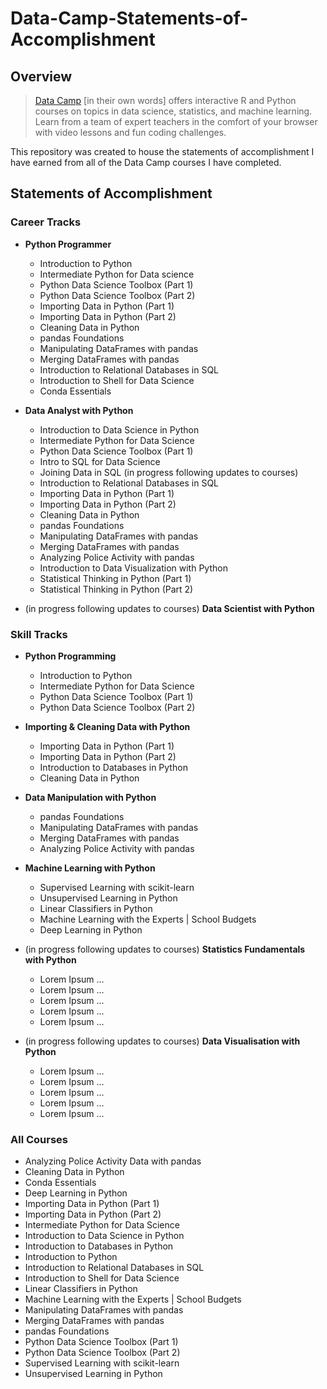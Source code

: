 # Data-Camp-Statements-of-Accomplishment

## Overview

> [Data Camp](https://www.datacamp.com/home) [in their own words] offers interactive R and Python courses on topics in data science, statistics, and machine learning. Learn from a team of expert teachers in the comfort of your browser with video lessons and fun coding challenges.

This repository was created to house the statements of accomplishment I have earned from all of the Data Camp courses I have completed.

## Statements of Accomplishment

### Career Tracks

- **Python Programmer**
	- Introduction to Python
	- Intermediate Python for Data science
	- Python Data Science Toolbox (Part 1)
	- Python Data Science Toolbox (Part 2)
	- Importing Data in Python (Part 1)
	- Importing Data in Python (Part 2)
	- Cleaning Data in Python
	- pandas Foundations
	- Manipulating DataFrames with pandas
	- Merging DataFrames with pandas
	- Introduction to Relational Databases in SQL
	- Introduction to Shell for Data Science
	- Conda Essentials

-  **Data Analyst with Python**
	- Introduction to Data Science in Python
	- Intermediate Python for Data Science
	- Python Data Science Toolbox (Part 1)
  	- Intro to SQL for Data Science
  	- Joining Data in SQL (in progress following updates to courses)
  	- Introduction to Relational Databases in SQL
  	- Importing Data in Python (Part 1)
  	- Importing Data in Python (Part 2)
  	- Cleaning Data in Python
  	- pandas Foundations
  	- Manipulating DataFrames with pandas
  	- Merging DataFrames with pandas
  	- Analyzing Police Activity with pandas
  	- Introduction to Data Visualization with Python
  	- Statistical Thinking in Python (Part 1)
  	- Statistical Thinking in Python (Part 2)

- (in progress following updates to courses) **Data Scientist with Python**

### Skill Tracks

- **Python Programming**
	- Introduction to Python
	- Intermediate Python for Data Science
	- Python Data Science Toolbox (Part 1)
	- Python Data Science Toolbox (Part 2)
  
- **Importing & Cleaning Data with Python**
	- Importing Data in Python (Part 1)
	- Importing Data in Python (Part 2)
	- Introduction to Databases in Python
	- Cleaning Data in Python
  
- **Data Manipulation with Python**
	- pandas Foundations
	- Manipulating DataFrames with pandas
	- Merging DataFrames with pandas
	- Analyzing Police Activity with pandas
  
- **Machine Learning with Python**
	- Supervised Learning with scikit-learn
	- Unsupervised Learning in Python
	- Linear Classifiers in Python
	- Machine Learning with the Experts | School Budgets
	- Deep Learning in Python
  
- (in progress following updates to courses) **Statistics Fundamentals with Python**
	- Lorem Ipsum ...
	- Lorem Ipsum ...
	- Lorem Ipsum ...
	- Lorem Ipsum ...
	- Lorem Ipsum ...

- (in progress following updates to courses) **Data Visualisation with Python**
	- Lorem Ipsum ...
	- Lorem Ipsum ...
	- Lorem Ipsum ...
	- Lorem Ipsum ...
	- Lorem Ipsum ...

### All Courses

- Analyzing Police Activity Data with pandas
- Cleaning Data in Python
- Conda Essentials
- Deep Learning in Python
- Importing Data in Python (Part 1)
- Importing Data in Python (Part 2)
- Intermediate Python for Data Science
- Introduction to Data Science in Python
- Introduction to Databases in Python
- Introduction to Python
- Introduction to Relational Databases in SQL
- Introduction to Shell for Data Science
- Linear Classifiers in Python
- Machine Learning with the Experts | School Budgets
- Manipulating DataFrames with pandas
- Merging DataFrames with pandas
- pandas Foundations
- Python Data Science Toolbox (Part 1)
- Python Data Science Toolbox (Part 2)
- Supervised Learning with scikit-learn
- Unsupervised Learning in Python
